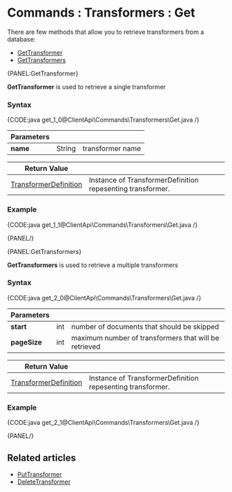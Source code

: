 # Commands : Transformers : Get

There are few methods that allow you to retrieve transformers from a database:   
- [GetTransformer](../../../client-api/commands/transformers/get#gettransformer)   
- [GetTransformers](../../../client-api/commands/transformers/get#gettransformers)   

{PANEL:GetTransformer}

**GetTransformer** is used to retrieve a single transformer

### Syntax

{CODE:java get_1_0@ClientApi\Commands\Transformers\Get.java /}

| Parameters | | |
| ------------- | ------------- | ----- |
| **name** | String | transformer name | 

| Return Value | |
| ------------- | ----- |
| [TransformerDefinition](../../../glossary/transformers/transformer-definition) | Instance of TransformerDefinition repesenting transformer. |

### Example

{CODE:java get_1_1@ClientApi\Commands\Transformers\Get.java /}

{PANEL/}

{PANEL:GetTransformers}

**GetTransformers** is used to retrieve a multiple transformers

### Syntax

{CODE:java get_2_0@ClientApi\Commands\Transformers\Get.java /}

| Parameters | | |
| ------------- | ------------- | ----- |
| **start** | int | number of documents that should be skipped |
| **pageSize** | int | maximum number of transformers that will be retrieved |

| Return Value | |
| ------------- | ----- |
| [TransformerDefinition](../../../glossary/transformers/transformer-definition) | Instance of TransformerDefinition repesenting transformer. |

### Example

{CODE:java get_2_1@ClientApi\Commands\Transformers\Get.java /}  

{PANEL/}

## Related articles

- [PutTransformer](../../../client-api/commands/transformers/put)  
- [DeleteTransformer](../../../client-api/commands/transformers/delete)  